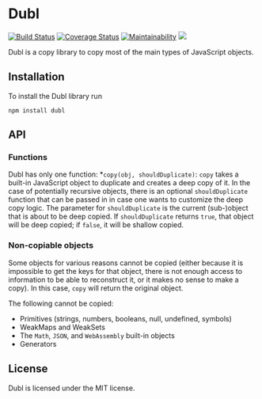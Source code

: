 # Dubl
[![Build Status](https://travis-ci.com/ryandabler/dubl.svg?branch=master)](https://travis-ci.com/ryandabler/dubl)
[![Coverage Status](https://coveralls.io/repos/github/ryandabler/dubl/badge.svg?branch=master)](https://coveralls.io/github/ryandabler/dubl?branch=master)
[![Maintainability](https://api.codeclimate.com/v1/badges/b28eb0e97fe56220237f/maintainability)](https://codeclimate.com/github/ryandabler/dubl/maintainability)
[![](https://img.shields.io/npm/v/dubl.svg)](https://www.npmjs.com/package/dubl)

Dubl is a copy library to copy most of the main types of JavaScript objects.

## Installation
To install the Dubl library run

```
npm install dubl
```

## API
### Functions
Dubl has only one function:
*`copy(obj, shouldDuplicate)`: `copy` takes a built-in JavaScript object to duplicate and creates a deep copy of it. In the case of potentially recursive objects, there is an optional `shouldDuplicate` function that can be passed in in case one wants to customize the deep copy logic. The parameter for `shouldDuplicate` is the current (sub-)object that is about to be deep copied. If `shouldDuplicate` returns `true`, that object will be deep copied; if `false`, it will be shallow copied.

### Non-copiable objects
Some objects for various reasons cannot be copied (either because it is impossible to get the keys for that object, there is not enough access to information to be able to reconstruct it, or it makes no sense to make a copy). In this case, `copy` will return the original object.

The following cannot be copied:
* Primitives (strings, numbers, booleans, null, undefined, symbols)
* WeakMaps and WeakSets
* The `Math`, `JSON`, and `WebAssembly` built-in objects
* Generators

## License
Dubl is licensed under the MIT license.